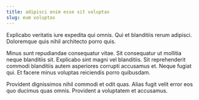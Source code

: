 ```yaml
---
title: adipisci enim esse sit voluptas
slug: eum voluptas
---
```


Explicabo veritatis iure expedita qui omnis. Qui et blanditiis rerum adipisci. Doloremque quis nihil architecto porro quis.

Minus sunt repudiandae consequatur vitae. Sit consequatur ut mollitia neque blanditiis sit. Explicabo sint magni vel blanditiis. Sit reprehenderit commodi blanditiis autem asperiores corrupti accusamus et. Neque fugiat qui. Et facere minus voluptas reiciendis porro quibusdam.

Provident dignissimos nihil commodi et odit quas. Alias fugit velit error eos quo ducimus quas omnis. Provident a voluptatem et accusamus.
